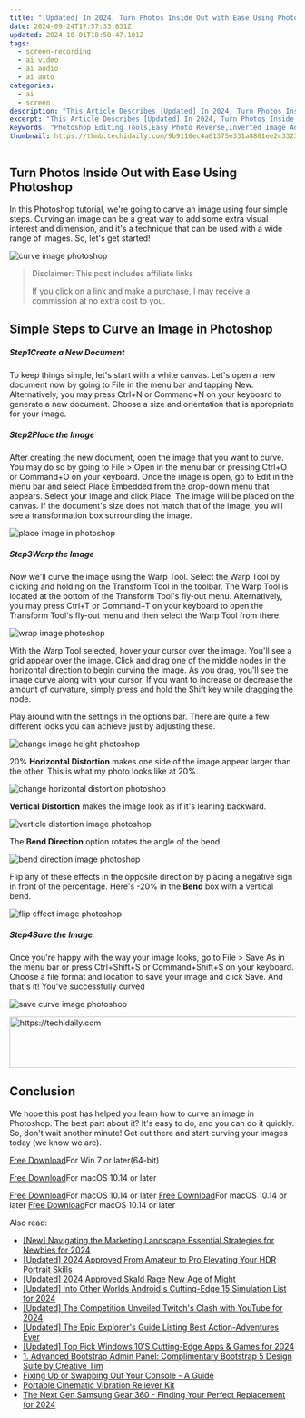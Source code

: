 ```yaml
---
title: "[Updated] In 2024, Turn Photos Inside Out with Ease Using Photoshop"
date: 2024-09-24T17:57:33.831Z
updated: 2024-10-01T18:58:47.101Z
tags: 
  - screen-recording
  - ai video
  - ai audio
  - ai auto
categories: 
  - ai
  - screen
description: "This Article Describes [Updated] In 2024, Turn Photos Inside Out with Ease Using Photoshop"
excerpt: "This Article Describes [Updated] In 2024, Turn Photos Inside Out with Ease Using Photoshop"
keywords: "Photoshop Editing Tools,Easy Photo Reverse,Inverted Image Adjustment,Quick Photo Flip,Reversal in Photoshop,Simple Photo Opposite,Effortless Color Swap"
thumbnail: https://thmb.techidaily.com/9b9110ec4a61375e331a8801ee2c3323c1b29e5d640a76c9d9df4c625ff11a27.jpg
---
```


## Turn Photos Inside Out with Ease Using Photoshop

In this Photoshop tutorial, we're going to carve an image using four simple steps. Curving an image can be a great way to add some extra visual interest and dimension, and it's a technique that can be used with a wide range of images. So, let's get started!

![curve image photoshop](https://images.wondershare.com/filmora/article-images/2022/09/curve-image-photoshop.jpg)

>  Disclaimer: This post includes affiliate links
>
>  If you click on a link and make a purchase, I may receive a commission at no extra cost to you.
>

## Simple Steps to Curve an Image in Photoshop

##### Step1Create a New Document

To keep things simple, let's start with a white canvas. Let's open a new document now by going to File in the menu bar and tapping New. Alternatively, you may press Ctrl+N or Command+N on your keyboard to generate a new document. Choose a size and orientation that is appropriate for your image.

##### Step2Place the Image

After creating the new document, open the image that you want to curve. You may do so by going to File > Open in the menu bar or pressing Ctrl+O or Command+O on your keyboard. Once the image is open, go to Edit in the menu bar and select Place Embedded from the drop-down menu that appears. Select your image and click Place. The image will be placed on the canvas. If the document's size does not match that of the image, you will see a transformation box surrounding the image.

![place image in photoshop](https://images.wondershare.com/filmora/article-images/2022/09/place-image-in-photoshop.jpg)

##### Step3Warp the Image

Now we'll curve the image using the Warp Tool. Select the Warp Tool by clicking and holding on the Transform Tool in the toolbar. The Warp Tool is located at the bottom of the Transform Tool's fly-out menu. Alternatively, you may press Ctrl+T or Command+T on your keyboard to open the Transform Tool's fly-out menu and then select the Warp Tool from there.

![wrap image photoshop](https://images.wondershare.com/filmora/article-images/2022/09/wrap-image-photoshop.jpg)

With the Warp Tool selected, hover your cursor over the image. You'll see a grid appear over the image. Click and drag one of the middle nodes in the horizontal direction to begin curving the image. As you drag, you'll see the image curve along with your cursor. If you want to increase or decrease the amount of curvature, simply press and hold the Shift key while dragging the node.

Play around with the settings in the options bar. There are quite a few different looks you can achieve just by adjusting these.

![change image height photoshop](https://images.wondershare.com/filmora/article-images/2022/09/change-image-height-photoshop.jpg)

20% **Horizontal Distortion** makes one side of the image appear larger than the other. This is what my photo looks like at 20%.

![change horizontal distortion photoshop](https://images.wondershare.com/filmora/article-images/2022/09/change-horizontal-distortion-photoshop.jpg)

**Vertical Distortion** makes the image look as if it's leaning backward.

![verticle distortion image photoshop](https://images.wondershare.com/filmora/article-images/2022/09/verticle-distortion-image-photoshop.jpg)

The **Bend Direction** option rotates the angle of the bend.

![bend direction image photoshop](https://images.wondershare.com/filmora/article-images/2022/09/bend-direction-image-photoshop.jpg)

Flip any of these effects in the opposite direction by placing a negative sign in front of the percentage. Here's -20% in the **Bend** box with a vertical bend.

![flip effect image photoshop](https://images.wondershare.com/filmora/article-images/2022/09/flip-effect-image-photoshop.jpg)

##### Step4Save the Image

Once you're happy with the way your image looks, go to File > Save As in the menu bar or press Ctrl+Shift+S or Command+Shift+S on your keyboard. Choose a file format and location to save your image and click Save. And that's it! You've successfully curved

![save curve image photoshop](https://images.wondershare.com/filmora/article-images/2022/09/save-curve-image-photoshop.jpg)

<!-- affiliate ads begin -->
<a href="https://appsumo.8odi.net/c/5597632/2082536/7443" target="_top" id="2082536">
  <img src="//a.impactradius-go.com/display-ad/7443-2082536" border="0" alt="https://techidaily.com" width="728" height="90"/>
</a>
<img height="0" width="0" src="https://appsumo.8odi.net/i/5597632/2082536/7443" style="position:absolute;visibility:hidden;" border="0" />
<!-- affiliate ads end -->

## Conclusion

We hope this post has helped you learn how to curve an image in Photoshop. The best part about it? It's easy to do, and you can do it quickly. So, don't wait another minute! Get out there and start curving your images today (we know we are).

[Free Download](https://tools.techidaily.com/wondershare/filmora/download/)For Win 7 or later(64-bit)

[Free Download](https://tools.techidaily.com/wondershare/filmora/download/)For macOS 10.14 or later

[Free Download](https://tools.techidaily.com/wondershare/filmora/download/)For macOS 10.14 or later [Free Download](https://tools.techidaily.com/wondershare/filmora/download/)For macOS 10.14 or later [Free Download](https://tools.techidaily.com/wondershare/filmora/download/)For macOS 10.14 or later

<ins class="adsbygoogle"
     style="display:block"
     data-ad-format="autorelaxed"
     data-ad-client="ca-pub-7571918770474297"
     data-ad-slot="1223367746"></ins>

<ins class="adsbygoogle"
     style="display:block"
     data-ad-format="autorelaxed"
     data-ad-client="ca-pub-7571918770474297"
     data-ad-slot="1223367746"></ins>



<ins class="adsbygoogle"
     style="display:block"
     data-ad-client="ca-pub-7571918770474297"
     data-ad-slot="8358498916"
     data-ad-format="auto"
     data-full-width-responsive="true"></ins>


<span class="atpl-alsoreadstyle">Also read:</span>
<div><ul>
<li><a href="https://article-tips.techidaily.com/new-navigating-the-marketing-landscape-essential-strategies-for-newbies-for-2024/"><u>[New] Navigating the Marketing Landscape Essential Strategies for Newbies for 2024</u></a></li>
<li><a href="https://article-tips.techidaily.com/updated-2024-approved-from-amateur-to-pro-elevating-your-hdr-portrait-skills/"><u>[Updated] 2024 Approved From Amateur to Pro Elevating Your HDR Portrait Skills</u></a></li>
<li><a href="https://video-capture.techidaily.com/updated-2024-approved-skald-rage-new-age-of-might/"><u>[Updated] 2024 Approved Skald Rage New Age of Might</u></a></li>
<li><a href="https://screen-video-capture.techidaily.com/updated-into-other-worlds-androids-cutting-edge-15-simulation-list-for-2024/"><u>[Updated] Into Other Worlds Android's Cutting-Edge 15 Simulation List for 2024</u></a></li>
<li><a href="https://article-files.techidaily.com/updated-the-competition-unveiled-twitchs-clash-with-youtube-for-2024/"><u>[Updated] The Competition Unveiled Twitch's Clash with YouTube for 2024</u></a></li>
<li><a href="https://screen-activity-recording.techidaily.com/updated-the-epic-explorers-guide-listing-best-action-adventures-ever/"><u>[Updated] The Epic Explorer's Guide Listing Best Action-Adventures Ever</u></a></li>
<li><a href="https://fox-glue.techidaily.com/updated-top-pick-windows-10s-cutting-edge-apps-and-games-for-2024/"><u>[Updated] Top Pick Windows 10’S Cutting-Edge Apps & Games for 2024</u></a></li>
<li><a href="https://win-data.techidaily.com/1-advanced-bootstrap-admin-panel-complimentary-bootstrap-5-design-suite-by-creative-tim/"><u>1. Advanced Bootstrap Admin Panel: Complimentary Bootstrap 5 Design Suite by Creative Tim</u></a></li>
<li><a href="https://games-able.techidaily.com/fixing-up-or-swapping-out-your-console-a-guide/"><u>Fixing Up or Swapping Out Your Console - A Guide</u></a></li>
<li><a href="https://article-tips.techidaily.com/portable-cinematic-vibration-reliever-kit/"><u>Portable Cinematic Vibration Reliever Kit</u></a></li>
<li><a href="https://article-tips.techidaily.com/the-next-gen-samsung-gear-360-finding-your-perfect-replacement-for-2024/"><u>The Next Gen Samsung Gear 360 - Finding Your Perfect Replacement for 2024</u></a></li>
</ul></div>

